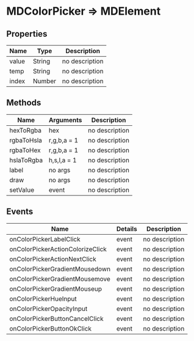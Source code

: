 # MDColorPicker => MDElement

## Properties
Name | Type | Description
--- | --- | ---
value | String | no description
temp | String | no description
index | Number | no description

## Methods
Name | Arguments | Description
--- | --- | ---
hexToRgba | hex | no description
rgbaToHsla | r,g,b,a = 1 | no description
rgbaToHex | r,g,b,a = 1 | no description
hslaToRgba | h,s,l,a = 1 | no description
label | no args | no description
draw | no args | no description
setValue | event | no description

## Events
Name | Details | Description
--- | --- | ---
onColorPickerLabelClick | event | no description
onColorPickerActionColorizeClick | event | no description
onColorPickerActionNextClick | event | no description
onColorPickerGradientMousedown | event | no description
onColorPickerGradientMousemove | event | no description
onColorPickerGradientMouseup | event | no description
onColorPickerHueInput | event | no description
onColorPickerOpacityInput | event | no description
onColorPickerButtonCancelClick | event | no description
onColorPickerButtonOkClick | event | no description

